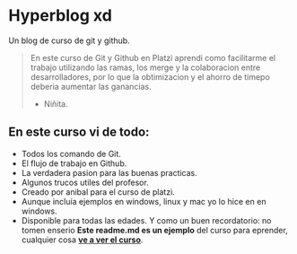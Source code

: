 # Hyperblog xd
Un blog de curso de git y github.
> En este curso de Git y Github en Platzi aprendi como facilitarme el trabajo utilizando las ramas, los merge y la colaboracion entre desarrolladores, por lo que la obtimizacion y el ahorro de timepo deberia aumentar las ganancias.
> - Niñita.

## En este curso vi de todo:
* Todos los comando de Git. 
* El flujo de trabajo en Github.
* La verdadera pasion para las buenas practicas.
* Algunos trucos utiles del profesor.
* Creado por anibal para el curso de platzi.
* Aunque incluía ejemplos en windows, linux y mac yo lo hice en en windows.
* Disponible para todas las edades. 
Y como un buen recordatorio: no tomen enserio **Este readme.md es un ejemplo** del curso para eprender, cualquier cosa [**ve a ver el curso**](https://platzi.com/cursos/git-github/ "ve a ver el curso"). 
